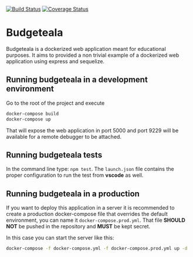 [![Build Status](https://travis-ci.org/javiercbk/budgeteala.svg?branch=master)](https://travis-ci.org/javiercbk/naive-mongo)
[![Coverage Status](https://coveralls.io/repos/github/javiercbk/budgeteala/badge.svg?branch=master)](https://coveralls.io/github/javiercbk/naive-mongo?branch=master)

# Budgeteala

Budgeteala is a dockerized web application meant for educational purposes. It aims to provided a non trivial example of a dockerized web application using express and sequelize.

## Running budgeteala in a development environment

Go to the root of the project and execute

```bash
docker-compose build
docker-compose up
```

That will expose the web application in port 5000 and port 9229 will be available for a remote debugger to be attached.

## Running budgeteala tests

In the command line type: `npm test`. The `launch.json` file contains the proper configuration to run the test from **vscode** as well.

## Running budgeteala in a production

If you want to deploy this application in a server it is recommended to create a production docker-compose file that overrides the default environment, you can name it `docker-compose.prod.yml`. That file **SHOULD NOT** be pushed in the repository and **MUST** be kept secret.

In this case you can start the server like this:

```bash
docker-compose -f docker-compose.yml -f docker-compose.prod.yml up -d
```
